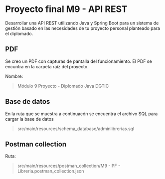# Proyecto final M9 - API REST

Desarrollar una API REST utilizando Java y Spring Boot para un sistema de gestión basado en
las necesidades de tu proyecto personal planteado para el diplomado.

## PDF 

Se creo un PDF con capturas de pantalla del funcionamiento. El PDF se encuntra en la carpeta
raíz del proyecto.

Nombre:
>Módulo 9 Proyecto - Diplomado Java DGTIC

## Base de datos

En la ruta que se muestra a continuacón se encuentra el archivo SQL para cargar la base de datos
>src/main/resources/schema_database/adminlibrerias.sql

## Postman collection

Ruta:
> src/main/resources/postman_collection/M9 - PF - Libreria.postman_collection.json